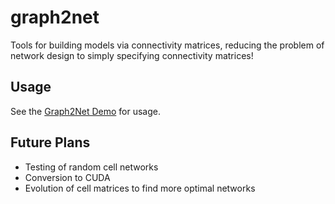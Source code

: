 # graph2net

Tools for building models via connectivity matrices, reducing the problem of network design to simply specifying connectivity matrices!

## Usage
See the [Graph2Net Demo](https://github.com/RobGeada/graph2net/blob/master/Graph2Net%20Demo.ipynb) for usage.

## Future Plans
* Testing of random cell networks
* Conversion to CUDA
* Evolution of cell matrices to find more optimal networks
